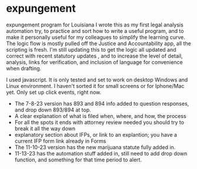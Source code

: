 # expungement
expungement program for Louisiana
I wrote this as my first legal analysis automation try, to practice and sort how to write a useful program, and to make it personally useful for my colleagues to simplify the learning curve. The logic flow is mostly pulled off the Justice and Accountability app, all the scripting is fresh. I'm still updating this to get the logic all updated and correct with recent statutory updates , and to increase the level of detail, analysis, links for verification, and inclusion of language for convenience when drafting.

I used javascript. It is only tested and set to work on desktop Windows and Linux environment. I haven't sorted it for small screens or for Iphone/Mac yet. Only set up click events, right now. 

* The 7-8-23 version has 893 and 894 info added to question responses, and drop down 893/894 at top.
* A clear explanation of what is filed when, where, and how, the process 
* For all the spots it ends with attorney review needed you should try to break it all the way down
* explanatory section about IFPs, or link to an explantion; you have a current IFP form link already in Forms
* The 11-10-23 version has the new marijuana statute fully added in.
* 11-13-23 has the automation stuff added in, still need to add drop down function, and something for that time period to alert.
